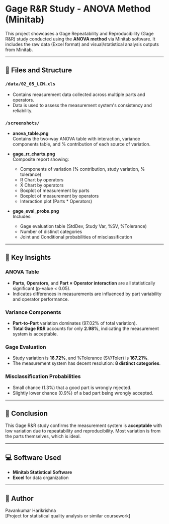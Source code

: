 # Gage R&R Study - ANOVA Method (Minitab)

This project showcases a Gage Repeatability and Reproducibility (Gage R&R) study conducted using the **ANOVA method** via Minitab software. It includes the raw data (Excel format) and visual/statistical analysis outputs from Minitab.

---

## 📁 Files and Structure

### `/data/02_05_LCM.xls`
- Contains measurement data collected across multiple parts and operators.
- Data is used to assess the measurement system's consistency and reliability.

### `/screenshots/`
- **anova_table.png**  
  Contains the two-way ANOVA table with interaction, variance components table, and % contribution of each source of variation.

- **gage_rr_charts.png**  
  Composite report showing:
  - Components of variation (% contribution, study variation, % tolerance)
  - R Chart by operators
  - X̄ Chart by operators
  - Boxplot of measurement by parts
  - Boxplot of measurement by operators
  - Interaction plot (Parts * Operators)

- **gage_eval_probs.png**  
  Includes:
  - Gage evaluation table (StdDev, Study Var, %SV, %Tolerance)
  - Number of distinct categories
  - Joint and Conditional probabilities of misclassification

---

## 🔬 Key Insights

### ANOVA Table
- **Parts**, **Operators**, and **Part × Operator interaction** are all statistically significant (p-value < 0.05).
- Indicates differences in measurements are influenced by part variability and operator performance.

### Variance Components
- **Part-to-Part** variation dominates (97.02% of total variation).
- **Total Gage R&R** accounts for only **2.98%**, indicating the measurement system is acceptable.

### Gage Evaluation
- Study variation is **16.72%**, and %Tolerance (SV/Toler) is **167.21%**.
- The measurement system has decent resolution: **8 distinct categories**.

### Misclassification Probabilities
- Small chance (1.3%) that a good part is wrongly rejected.
- Slightly lower chance (0.9%) of a bad part being wrongly accepted.

---

## 📌 Conclusion

This Gage R&R study confirms the measurement system is **acceptable** with low variation due to repeatability and reproducibility. Most variation is from the parts themselves, which is ideal.

---

## 💻 Software Used

- **Minitab Statistical Software**
- **Excel** for data organization

---

## 👤 Author

Pavankumar Harikrishna  
[Project for statistical quality analysis or similar coursework]

